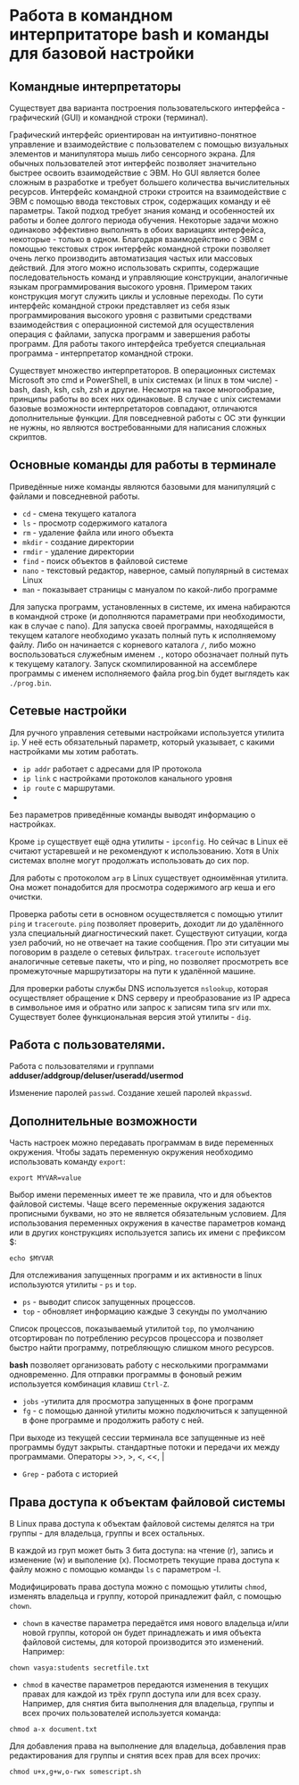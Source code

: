# Работа в командном интерпритаторе bash и команды для базовой настройки

## Командные интерпретаторы
Существует два варианта построения пользовательского интерфейса - графический (GUI) и командной строки (терминал).

Графический интерфейс ориентирован на интуитивно-понятное управление и взаимодействие с пользователем с помощью визуальных элементов и манипулятора мышь либо сенсорного экрана. Для обычных пользователей этот интерфейс позволяет значительно быстрее освоить взаимодействие с ЭВМ. Но GUI является более сложным в разработке и требует большего количества вычислительных ресурсов. Интерфейс командной строки строится на взаимодействие с ЭВМ с помощью ввода текстовых строк, содержащих команду и её параметры. Такой подход требует знания команд и особенностей их работы и более долгого периода обучения. Некоторые задачи можно одинаково эффективно выполнять в обоих вариациях интерфейса, некоторые - только в одном. Благодаря взаимодействию с ЭВМ с помощью текстовых строк интерфейс командной строки позволяет очень легко производить автоматизация частых или массовых действий. Для этого можно использовать скрипты, содержащие последовательность команд и управляющие конструкции, аналогичные языкам программирования высокого уровня. Примером таких конструкция могут служить циклы и условные переходы. По сути интерфейс командной строки представляет из себя язык программирования высокого уровня с развитыми средствами взаимодействия с операционной системой для осуществления операция с файлами, запуска программ и завершения работы программ. Для работы такого интерфейса требуется специальная программа - интерпретатор командной строки.

Существует множество интерпретаторов. В операционных системах Microsoft это cmd и PowerShell, в unix системах (и linux в том числе) - bash, dash, ksh, csh, zsh и другие. Несмотря на такое многообразие, принципы работы во всех них одинаковые. В случае с unix системами базовые возможности интерпретаторов совпадают, отличаются дополнительные функции. Для повседневной работы с ОС эти функции не нужны, но являются востребованными для написания сложных скриптов.

## Основные команды для работы в терминале
Приведённые ниже команды являются базовыми для манипуляций с файлами и повседневной работы.

- `cd` - смена текущего каталога
- `ls` - просмотр содержимого каталога
- `rm` - удаление файла или иного объекта
- `mkdir` - создание директории
- `rmdir` - удаление директории
- `find` - поиск объектов в файловой системе
- `nano` - текстовый редактор, наверное, самый популярный в системах Linux
- `man` - показывает страницы с мануалом по какой-либо программе

Для запуска программ, установленных в системе, их имена набираются в командной строке (и дополняются параметрами при необходимости, как в случае с nano). Для запуска своей программы, находящейся в текущем каталоге необходимо указать полный путь к исполняемому файлу. Либо он начинается с корневого каталога `/`, либо можно воспользоваться служебным именем `.`, которо обозначает полный путь к текущему каталогу. Запуск скомпилированной на ассемблере программы с именем исполняемого файла prog.bin будет выглядеть как `./prog.bin`.

## Сетевые настройки
Для ручного управления сетевыми настройками используется утилита `ip`. У неё есть обязательный параметр, который указывает, с какими настройками мы хотим работать. 

- `ip addr` работает с адресами для IP протокола
- `ip link` с настройками протоколов канального уровня
- `ip route` с маршрутами.
- 
Без параметров приведённые команды выводят информацию о настройках.

Кроме `ip` существует ещё одна утилиты - `ipconfig`. Но сейчас в Linux её считают устаревшей и не рекомендуют к использованию. Хотя в Unix системах вполне могут продолжать использовать до сих пор.

Для работы с протоколом `arp` в Linux существует одноимённая утилита. Она может понадобится для просмотра содержимого arp кеша и его очистки.

Проверка работы сети в основном осуществляется с помощью утилит `ping` и `traceroute`. `ping` позволяет проверить, доходит ли до удалённого узла специальный диагностический пакет. Существуют ситуации, когда узел рабочий, но не отвечает на такие сообщения. Про эти ситуации мы поговорим в разделе о сетевых фильтрах. `traceroute` использует аналогичные сетевые пакеты, что и ping, но позволяет просмотреть все промежуточные маршрутизаторы на пути к удалённой машине.

Для проверки работы службы DNS используется `nslookup`, которая осуществляет обращение к DNS серверу и преобразование из IP адреса в символьное имя и обратно или запрос к записям типа srv или mx. Существует более функциональная версия этой утилиты - `dig`.

## Работа с пользователями.

Работа с пользователями и группами **adduser/addgroup/deluser/useradd/usermod**

Изменение паролей `passwd`. Создание хешей паролей `mkpasswd`.

## Дополнительные возможности

Часть настроек можно передавать программам в виде переменных окружения. Чтобы задать переменную окружения необходимо использовать команду `export`:

`export MYVAR=value`

Выбор имени переменных имеет те же правила, что и для объектов файловой системы. Чаще всего переменные окружения задаются прописными буквами, но это не является обязательным условием. Для использования переменных окружения в качестве параметров команд или в других конструкциях используется запись их имени с префиксом $:

`echo $MYVAR`

Для отслеживания запущенных программ и их активности в linux используются утилиты - `ps` и `top`. 
- `ps` - выводит список запущенных процессов.
- `top` - обновляет информацию каждые 3 секунды по умолчанию

Список процессов, показываемый утилитой `top`, по умолчанию отсортирован по потреблению ресурсов процессора и позволяет быстро найти программу, потребляющую слишком много ресурсов.

**bash** позволяет организовать работу с несколькими программами одновременно. Для отправки программы в фоновый режим используется комбинация клавиш `Ctrl-Z`. 

- `jobs` -утилита для просмотра запущенных в фоне программ   
- `fg` - с помощью данной утилиты можно подключиться к запущенной в фоне программе и продолжить работу с ней. 

При выходе из текущей сессии терминала все запущенные из неё программы будут закрыты.
стандартные потоки и передачи их между программами. Операторы >>, >, <, <<, |
- `Grep` - работа с историей

## Права доступа к объектам файловой системы

В Linux права доступа к объектам файловой системы делятся на три группы - для владельца, группы и всех остальных. 

В каждой из груп может быть 3 бита доступа: на чтение (r), запись и изменение (w) и выполение (x). Посмотреть текущие права доступа к файлу можно с помощью команды `ls` с параметром -l.

Модифицировать права доступа можно с помощью утилиты `chmod`, изменять владельца и группу, которой принадлежит файл, с помощью `chown`.

- `chown` в качестве параметра передаётся имя нового владельца и/или новой группы, которой он будет принадлежать и имя объекта файловой системы, для которой производится это изменений. Например:

`chown vasya:students secretfile.txt`

- `chmod`  в качестве параметров передаются изменения в текущих правах для каждой из трёх групп доступа или для всех сразу. Например, для снятия бита выполнения для владельца, группы и всех прочих пользователей используется команда:

`chmod a-x document.txt`

Для добавления права на выполнение для владельца, добавления прав редактирования для группы и снятия всех прав для всех прочих:

`chmod u+x,g+w,o-rwx somescript.sh`
